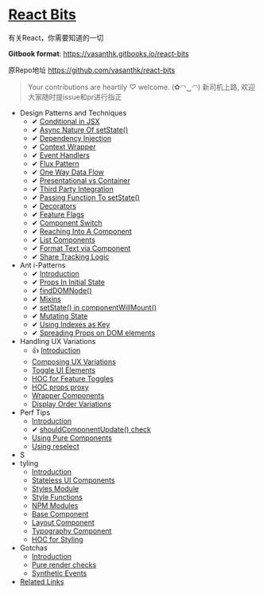 # [React Bits](https://vasanthk.gitbooks.io/react-bits)

有关React，你需要知道的一切

**Gitbook format**: https://vasanthk.gitbooks.io/react-bits

原Repo地址 https://github.com/vasanthk/react-bits

> Your contributions are heartily ♡ welcome. (✿◠‿◠)
> 新司机上路, 欢迎大家随时提issue和pr进行指正

- Design Patterns and Techniques
  - ✔ ️[Conditional in JSX](./patterns/18.conditionals-in-jsx.md)
  - ✔ [Async Nature Of setState()](./patterns/19.async-nature-of-setState.md)
  - ✔ [Dependency Injection](./patterns/20.dependency-injection.md)
  - ✔ [Context Wrapper](./patterns/21.context-wrapper.md)
  - ✔ [Event Handlers](./patterns/22.event-handlers.md)
  - ✔ [Flux Pattern](./patterns/23.flux-pattern.md)
  - ✔ [One Way Data Flow](./patterns/24.one-way-data-flow.md)
  - ✔ [Presentational vs Container](./patterns/25.presentational-vs-container.md)
  - ✔ [Third Party Integration](./patterns/26.third-party-integration.md)
  - ✔ [Passing Function To setState()](./patterns/27.passing-function-to-setState.md)
  - ✔ [Decorators](./patterns/28.decorators.md)
  - ✔ [Feature Flags](./patterns/29.feature-flags-using-redux.md)
  - ✔ [Component Switch](./patterns/30.component-switch.md)
  - ✔ [Reaching Into A Component](./patterns/31.reaching-into-a-component.md)
  - ✔ [List Components](./patterns/32.list-components.md)
  - ✔ [Format Text via Component](./patterns/33.format-text-via-component.md)
  - ✔ [Share Tracking Logic](./patterns/34.share-tracking-logic.md)
- Ant i-Patterns
  - ✔ [Introduction](./anti-patterns/README.md)
  - ✔ [Props In Initial State](./anti-patterns/01.props-in-initial-state.md)
  - ✔ [findDOMNode()](./anti-patterns/02.findDOMNode.md)
  - ✔ [Mixins](./anti-patterns/03.mixins.md)
  - ✔ [setState() in componentWillMount()](./anti-patterns/04.setState-in-componentWillMount.md)
  - ✔ [Mutating State](./anti-patterns/05.mutating-state.md)
  - ✔ [Using Indexes as Key](./anti-patterns/06.using-indexes-as-key.md)
  - ✔ [Spreading Props on DOM elements](./anti-patterns/07.spreading-props-dom.md)
- Handling UX Variations
  - 👍 [Introduction](./ux-variations/README.md)
  - [Composing UX Variations](./ux-variations/01.composing-variations.md)
  - [Toggle UI Elements](./ux-variations/02.toggle-ui-elements.md)
  - [HOC for Feature Toggles](./ux-variations/03.HOC-feature-toggles.md)
  - [HOC props proxy](./ux-variations/04.HOC-props-proxy.md)
  - [Wrapper Components](./ux-variations/05.wrapper-components.md)
  - [Display Order Variations](./ux-variations/06.display-order-variations.md)
- Perf Tips
  - [Introduction](./perf-tips/README.md)
  - ✔ [shouldComponentUpdate() check](./perf-tips/01.shouldComponentUpdate-check.md)
  - [Using Pure Components](./perf-tips/02.pure-component.md)
  - [Using reselect](./perf-tips/03.reselect.md)
- S
- tyling
  - [Introduction](./styling/README.md)
  - [Stateless UI Components](./styling/01.stateless-ui-components.md)
  - [Styles Module](./styling/02.styles-module.md)
  - [Style Functions](./styling/03.style-functions.md)
  - [NPM Modules](./styling/04.using-npm-modules.md)
  - [Base Component](./styling/05.base-component.md)
  - [Layout Component](./styling/06.layout-component.md)
  - [Typography Component](./styling/07.typography-component.md)
  - [HOC for Styling](./styling/08.HOC-for-styling.md)
- Gotchas
  - [Introduction](./gotchas/README.md)
  - [Pure render checks](./gotchas/01.pure-render-checks.md)
  - [Synthetic Events](./gotchas/02.synthetic-events.md)
- [Related Links](./READINGS.md)
